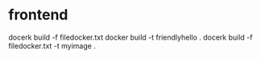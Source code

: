 # frontend

docerk build -f filedocker.txt
docker build -t friendlyhello .
docerk build -f filedocker.txt -t myimage .

